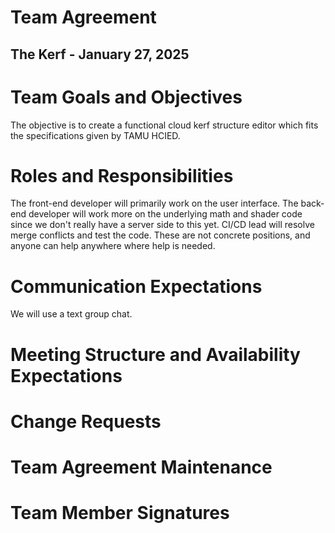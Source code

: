 # Team Agreement

## The Kerf \- January 27, 2025

# Team Goals and Objectives
The objective is to create a functional cloud 
kerf structure editor which fits the 
specifications given by TAMU HCIED.

# Roles and Responsibilities
The front-end developer will primarily work on the user interface.
The back-end developer will work more on the underlying math and 
shader code since we don't really have a server side to this yet.
CI/CD lead will resolve merge conflicts and test the code.
These are not concrete positions, and anyone can help anywhere where 
help is needed.

# Communication Expectations
We will use a text group chat. 

# Meeting Structure and Availability Expectations

# Change Requests

# Team Agreement Maintenance

# Team Member Signatures

